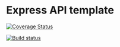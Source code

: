 # Express API template

[![Coverage Status](https://coveralls.io/repos/github/Deeskii/Node/badge.svg?branch=master)](https://coveralls.io/github/Deeskii/Node?branch=master)

[![Build status](https://ci.appveyor.com/api/projects/status/1gj4sn0hiw526qvr?svg=true)](https://ci.appveyor.com/project/Deeskii/node)
